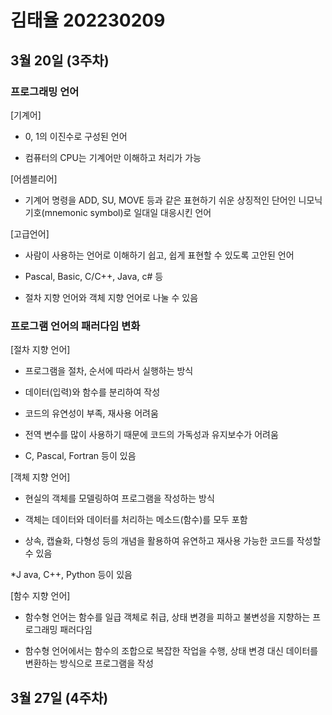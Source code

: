 # 김태율 202230209
## 3월 20일 (3주차)
### 프로그래밍 언어
[기계어]

* 0, 1의 이진수로 구성된 언어

* 컴퓨터의 CPU는 기계어만 이해하고 처리가 가능

[어셈블리어]

* 기계어 명령을 ADD, SU, MOVE 등과 같은 표현하기 쉬운 상징적인 단어인 니모닉 기호(mnemonic symbol)로 일대일 대응시킨 언어

[고급언어]

* 사람이 사용하는 언어로 이해하기 쉽고, 쉽게 표현할 수 있도록 고안된 언어

* Pascal, Basic, C/C++, Java, c# 등

* 절차 지향 언어와 객체 지향 언어로 나눌 수 있음

### 프로그램 언어의 패러다임 변화
[절차 지향 언어]

* 프로그램을 절차, 순서에 따라서 실행하는 방식

* 데이터(입력)와 함수를 분리하여 작성

* 코드의 유연성이 부족, 재사용 어려움

* 전역 변수를 많이 사용하기 때문에 코드의 가독성과 유지보수가 어려움

* C, Pascal, Fortran 등이 있음

[객체 지향 언어]

* 현실의 객체를 모델링하여 프로그램을 작성하는 방식

* 객체는 데이터와 데이터를 처리하는 메소드(함수)를 모두 포함

* 상속, 캡슐화, 다형성 등의 개념을 활용하여 유연하고 재사용 가능한 코드를 작성할 수 있음

*J ava, C++, Python 등이 있음

[함수 지향 언어]

* 함수형 언어는 함수를 일급 객체로 취급, 상태 변경을 피하고 불변성을 지향하는 프로그래밍 패러다임

* 함수형 언어에서는 함수의 조합으로 복잡한 작업을 수행, 상태 변경 대신 데이터를 변환하는 방식으로 프로그램을 작성

## 3월 27일 (4주차)
